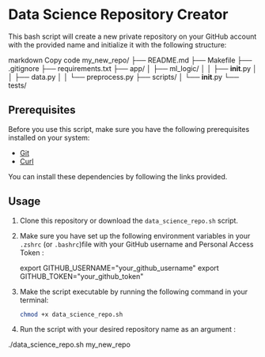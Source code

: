# Data Science Repository Creator

This bash script will create a new private repository on your GitHub account with the provided name and initialize it with the following structure:

markdown
Copy code
my_new_repo/
├── README.md
├── Makefile
├── .gitignore
├── requirements.txt
├── app/
│   ├── ml_logic/
│   │   ├── __init__.py
│   │   ├── data.py
│   │   └── preprocess.py
├── scripts/
│   └── __init__.py
└── tests/

## Prerequisites

Before you use this script, make sure you have the following prerequisites installed on your system:

- [Git](https://git-scm.com/)
- [Curl](https://curl.se/)

You can install these dependencies by following the links provided.

## Usage

1. Clone this repository or download the `data_science_repo.sh` script.

2. Make sure you have set up the following environment variables in your `.zshrc` (or `.bashrc`)file with your GitHub username and Personal Access Token :

    export GITHUB_USERNAME="your_github_username"
    export GITHUB_TOKEN="your_github_token"

3. Make the script executable by running the following command in your terminal:

   ```bash
   chmod +x data_science_repo.sh

4. Run the script with your desired repository name as an argument :

./data_science_repo.sh my_new_repo
